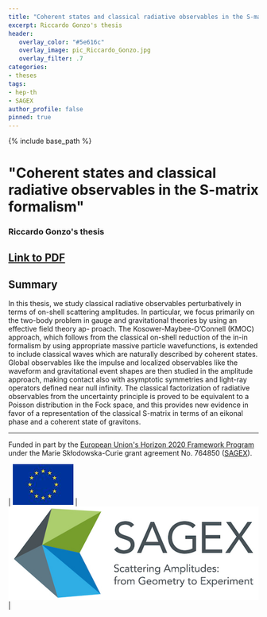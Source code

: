 ```yaml
---
title: "Coherent states and classical radiative observables in the S-matrix formalism"
excerpt: Riccardo Gonzo's thesis 
header:
   overlay_color: "#5e616c"
   overlay_image: pic_Riccardo_Gonzo.jpg
   overlay_filter: .7
categories:
- theses
tags:
- hep-th
- SAGEX 
author_profile: false
pinned: true
---
```

{% include base_path %}

# "Coherent states and classical radiative observables in the S-matrix formalism"
### Riccardo Gonzo's thesis 

## [Link to PDF](/images/Riccardo%20Gonzo%20thesis.pdf)

## Summary

In this thesis, we study classical radiative observables perturbatively in terms of on-shell scattering amplitudes. In particular, we focus primarily on the two-body problem in gauge and gravitational theories by using an effective field theory ap- proach. The Kosower-Maybee-O’Connell (KMOC) approach, which follows from the classical on-shell reduction of the in-in formalism by using appropriate massive particle wavefunctions, is extended to include classical waves which are naturally described by coherent states. Global observables like the impulse and localized observables like the waveform and gravitational event shapes are then studied in the amplitude approach, making contact also with asymptotic symmetries and light-ray operators defined near null infinity. The classical factorization of radiative observables from the uncertainty principle is proved to be equivalent to a Poisson distribution in the Fock space, and this provides new evidence in favor of a representation of the classical S-matrix in terms of an eikonal phase and a coherent state of gravitons.

-----------------

Funded in part by the [European Union's Horizon 2020 Framework Program](https://ec.europa.eu/programmes/horizon2020/) under the Marie Skłodowska-Curie grant agreement No. 764850 ([SAGEX](https://sagex.org)). 

| <img src="/images/eu_flag.jpg" alt="eu_flag" > | <img src="/images/Sagex.jpg" alt="SAGEX-Logo" > |


